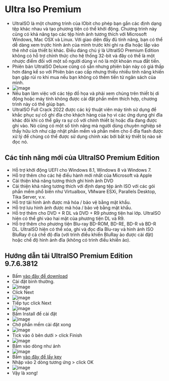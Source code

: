 # Ultra Iso Premium #
- UltraISO là một chương trình của IObit cho phép bạn gắn các định dạng tệp khác nhau và tạo phương tiện có thể khởi động. Chương trình này cũng có khả năng tạo các tệp hình ảnh tương thích với Microsoft Windows, Mac OSX và Linux. Với giao diện đầy đủ tính năng, bạn có thể dễ dàng xem trước hình ảnh của mình trước khi ghi ra đĩa hoặc lắp vào thẻ nhớ của thiết bị khác. Điều đáng chú ý là UltraISO Premium Edition không có hỗ trợ chính thức cho hệ thống 32-bit và đây có thể là một nhược điểm đối với một số người dùng vì nó là một khoản mua đắt tiền.
- Phiên bản UltraISO Deluxe cũng có sẵn nhưng phiên bản này có giá thấp hơn đáng kể so với Phiên bản cao cấp nhưng thiếu nhiều tính năng khiến bạn gặp rủi ro khi mua nếu bạn không có thêm tiền từ ngân sách của mình.
- ![image](https://github.com/BsNgChiThanh/UltraisoPremium/assets/82578024/d04dd7d0-be2a-4d1f-92ac-6b94de72249c)
- Nếu bạn làm việc với các tệp đồ họa và phải xem chúng trên thiết bị di động hoặc máy tính không được cài đặt phần mềm thích hợp, chương trình này có thể giúp bạn.
- UltraISO Full Crack 2022 được các kỹ thuật viên máy tính sử dụng để khắc phục sự cố ghi đĩa cho khách hàng của họ vì các ứng dụng ghi đĩa khác đôi khi có thể gây ra sự cố với chính thiết bị hoặc đĩa đang được ghi vào. Nó cũng có một số tính năng mà người dùng chuyên nghiệp sẽ thấy hữu ích như cập nhật phần mềm và phần mềm cho ổ đĩa flash được xử lý để chúng có thể được sử dụng chính xác bởi bất kỳ thiết bị nào sẽ đọc nó.

## Các tính năng mới của UltraISO Premium Edition ##
- Hỗ trợ khởi động UEFI cho Windows 8.1, Windows 8 và Windows 7.
- Hỗ trợ thêm cho các hệ điều hành mới nhất của Microsoft và Apple
- Cải thiện khả năng tương thích ghi hình ảnh DVD
- Cải thiện khả năng tương thích với định dạng tệp ảnh ISO với các gói phần mềm phổ biến như Virtualbox, VMware ESXi, Parallels Desktop, Tika Server, v.v.
- Hỗ trợ tải hình ảnh được mã hóa / bảo vệ bằng mật khẩu.
- Hỗ trợ lưu hình ảnh được mã hóa / bảo vệ bằng mật khẩu.
- Hỗ trợ thêm cho DVD + R DL và DVD + R9 phương tiện hai lớp. UltraISO hiện có thể ghi vào hai mặt của phương tiện DL và R9.
- Hỗ trợ thêm cho phương tiện Blu-ray BD-ROM, BD-RE, BD-R và BD-R DL. UltraISO hiện có thể xóa, ghi và đọc đĩa Blu-ray và hình ảnh ISO BluRay ở cả chế độ đĩa (với trình điều khiển BluRay ảo được cài đặt) hoặc chế độ hình ảnh đĩa (không có trình điều khiển ảo).

## Hướng dẫn tải UltraISO Premium Edition 9.7.6.3812 ##
- Bấm [vào đây để download](https://raw.githubusercontent.com/BsNgChiThanh/UltraisoPremium/IMP/uiso9.7.6.3812pe.exe) 
- Cài đặt bình thường.
- ![image](https://github.com/BsNgChiThanh/UltraisoPremium/assets/82578024/b45eb4d7-7afd-4829-b8a8-0f62e1ce3a42)
- Click Next
- ![image](https://github.com/BsNgChiThanh/UltraisoPremium/assets/82578024/48b8e3f0-a4c8-4e5e-94be-0911b54b6aea)
- Tiếp tục click Next
- ![image](https://github.com/BsNgChiThanh/UltraisoPremium/assets/82578024/a76ac527-b68d-45f4-b1ec-19cc2710ba5e)
- Bấm Install để cài đặt
- ![image](https://github.com/BsNgChiThanh/UltraisoPremium/assets/82578024/15c4eea8-5b51-48a8-99be-9f10181d42c7)
- Chờ phần mềm cài đặt xong
- ![image](https://github.com/BsNgChiThanh/UltraisoPremium/assets/82578024/8f4aa5a9-d79b-49a8-a400-124e9c4092ac)
- Tick vào ô bên dưới > click Finish
- ![image](https://github.com/BsNgChiThanh/UltraisoPremium/assets/82578024/a76c9143-5740-4f8c-9418-90f6dcccf882)
- Bấm vào dòng như ảnh
- ![image](https://github.com/BsNgChiThanh/UltraisoPremium/assets/82578024/77f9b8ee-8a0c-49d3-88fe-2f911678067f)
- Bấm [vào đây để lấy key](https://github.com/BsNgChiThanh/UltraisoPremium/blob/IMP/key.txt)
- Nhập vào 2 dòng tương ứng > click OK
- ![image](https://github.com/BsNgChiThanh/UltraisoPremium/assets/82578024/2bc136ee-c611-4791-8bd4-07f0192d0d04)
- Vậy là xong!
